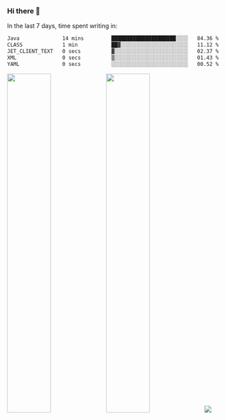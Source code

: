 ### Hi there 👋

In the last 7 days, time spent writing in:

<!--START_SECTION:waka-->

```txt
Java              14 mins         █████████████████████░░░░   84.36 %
CLASS             1 min           ██▓░░░░░░░░░░░░░░░░░░░░░░   11.12 %
JET_CLIENT_TEXT   0 secs          ▓░░░░░░░░░░░░░░░░░░░░░░░░   02.37 %
XML               0 secs          ▒░░░░░░░░░░░░░░░░░░░░░░░░   01.43 %
YAML              0 secs          ░░░░░░░░░░░░░░░░░░░░░░░░░   00.52 %
```

<!--END_SECTION:waka-->

<img src="https://wakatime.com/share/@jimtje/5d0c92de-08f8-4a72-8f2f-6a9693d1e318.svg" width=45% height=45%> <img src="https://wakatime.com/share/@jimtje/501498ae-bda5-4da7-a89d-b40bcdd5556d.svg" width=45% height=45%>
![](https://hit.yhype.me/github/profile?user_id=43537315)
